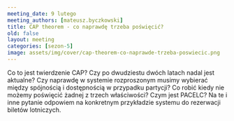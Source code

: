 ```yaml
---
meeting_date: 9 lutego
meeting_authors: [mateusz.byczkowski]
title: CAP theorem - co naprawdę trzeba poświęcić?
old: false
layout: meeting
categories: [sezon-5]
image: assets/img/cover/cap-theorem-co-naprawde-trzeba-poswiecic.png
---
```


Co to jest twierdzenie CAP? Czy po dwudziestu dwóch latach nadal jest aktualne? 
Czy naprawdę w systemie rozproszonym musimy wybierać między spójnością i dostępnością w przypadku partycji? 
Co robić kiedy nie możemy poświęcić żadnej z trzech właściwości? Czym jest PACELC? 
Na te i inne pytanie odpowiem na konkretnym przykładzie systemu do rezerwacji biletów lotniczych.
